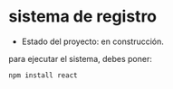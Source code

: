 <h1> sistema de registro</h1>

- Estado del proyecto: en construcción. 

para ejecutar el sistema, debes poner:

```npm install react```
